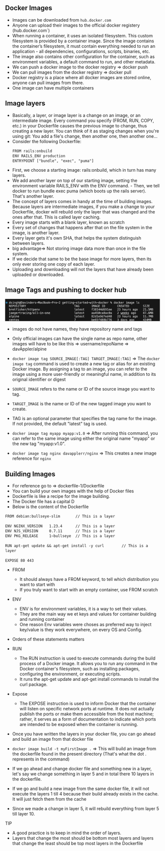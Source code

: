 ## Docker Images

- Images can be downloaded from `hub.docker.com`
- Anyone can upload their images to the official docker registery (hub.docker.com`)
- When running a container, it uses an isolated filesystem. This custom filesystem is provided by a container image. Since the image contains the container’s filesystem, it must contain everything needed to run an application - all dependencies, configurations, scripts, binaries, etc.
- The image also contains other configuration for the container, such as environment variables, a default command to run, and other metadata.
- We can push a docker image to the docker registry => docker push
- We can pull images from the docker registry => docker pull
- Docker registry is a place where all docker images are stored online, anyone can pull images from there.
- One image can have multiple containers

## Image layers

- Basically, a layer, or image layer is a change on an image, or an intermediate image. Every command you specify (FROM, RUN, COPY, etc.) in your Dockerfile causes the previous image to change, thus creating a new layer. You can think of it as staging changes when you're using git: You add a file's change, then another one, then another one...
- Consider the following Dockerfile:
  ```
  FROM rails:onbuild
  ENV RAILS_ENV production
  ENTRYPOINT ["bundle", "exec", "puma"]
  ```
- First, we choose a starting image: rails:onbuild, which in turn has many layers.
- We add another layer on top of our starting image, setting the environment variable RAILS_ENV with the ENV command. - Then, we tell docker to run bundle exec puma (which boots up the rails server). That's another layer.
- The concept of layers comes in handy at the time of building images. Because layers are intermediate images, if you make a change to your Dockerfile, docker will rebuild only the layer that was changed and the ones after that. This is called layer caching.
- Every image starts with a blank layer, known as scratch
- Every set of changes that happens after that on the file system in the image, is another layer.
- Every layer gets it's own SHA, that helps the system distinguish between layers.
- big advantage=> Not storing image data more than once in the file system.
- If we decide that same to be the base image for more layers, then its only ever storing one copy of each layer.
- Uploading and downloading will not the layers that have already been uploaded or downloaded.

## Image Tags and pushing to docker hub

![Screenshot](./assets/images/Docker-image-ls.png)

- images do not have names, they have repository name and tags
- Only official images can have the single name as repo name, other images will have to be like this => username/repoName => davAppler/alpine
- `docker image tag SOURCE_IMAGE[:TAG] TARGET_IMAGE[:TAG]` => The `docker image tag` command is used to create a new tag or alias for an existing Docker image. By assigning a tag to an image, you can refer to the image using a more user-friendly or meaningful name, in addition to its original identifier or digest
- `SOURCE_IMAGE` refers to the name or ID of the source image you want to tag.
- `TARGET_IMAGE` is the name or ID of the new tagged image you want to create.
- TAG is an optional parameter that specifies the tag name for the image. If not provided, the default "latest" tag is used.
- `docker image tag myapp myapp:v1.0` => After running this command, you can refer to the same image using either the original name "myapp" or the new tag "myapp:v1.0".

- `docker image tag nginx davapplerr/nginx` => This creates a new image reference for `nginx`

## Building Images

- For reference go to => dockerfile-1/Dockerfile
- You can build your own images with the help of Docker files
- Dockerfile is like a recipe for the image building.
- The Docker file has a capital D
- Below is the content of the Dockerfile

```
FROM debian:bullseye-slim       // This is a layer

ENV NGINX_VERSION   1.23.4      // This is a layer
ENV NJS_VERSION     0.7.11      // This is a layer
ENV PKG_RELEASE     1~bullseye  // This is a layer

RUN apt-get update && apt-get install -y curl        // This is a layer

EXPOSE 80 443
```

- FROM

  - It should always have a FROM keyword, to tell which distribution you want to start with
  - If you truly want to start with an empty container, use FROM scratch

- ENV

  - ENV is for environment variables, it is a way to set their values.
  - They are the main way we et keys and values for container building and running container
  - One reason Env variables were choses as preferred way to inject key/value is they work everywhere, on every OS and Config.

- Orders of these statements matters

- RUN

  - The RUN instruction is used to execute commands during the build process of a Docker image. It allows you to run any command in the Docker container's filesystem, such as installing packages, configuring the environment, or executing scripts.
  - It runs the apt-get update and apt-get install commands to install the curl package.

- Expose

  - The EXPOSE instruction is used to inform Docker that the container will listen on specific network ports at runtime. It does not actually publish the ports or make them accessible from the host machine; rather, it serves as a form of documentation to indicate which ports are intended to be exposed when the container is running.

- Once you have written the layers in your docker file, you can go ahead and build an image from that docker file
- `docker image build -t myFirstImage .` => This will build an image from the dockerfile found in the present directory (That's what the dot . represents in the command)

- If we go ahead and change docker file and something new in a layer, let's say we change something in layer 5 and in total there 10 layers in the dockerfile.
- If we go and build a new image from the same docker file, it will not execute the layers 1 till 4 because their build already exists in the cache. It will just fetch them from the cache
- Since we made a change in layer 5, it will rebuild everything from layer 5 till layer 10.

TIP

- A good practice is to keep in mind the order of layers.
- Layers that change the most should be bottom most layers and layers that change the least should be top most layers in the Dockerfile
